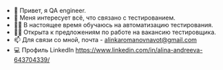 - 👋 Привет, я QA engineer.
- 👀 Меня интересует всё, что связано с тестированием.
- 👩‍🎓 В настоящее время обучаюсь на автоматизацию тестирования.
- 👩‍💻 Открыта к предложениям по работе на вакансию тестировщика.
- 📫 Для связи со мной, почта - alinkaromanovnavot@gmail.com
- 💻 Профиль LinkedIn https://www.linkedin.com/in/alina-andreeva-643704339/
